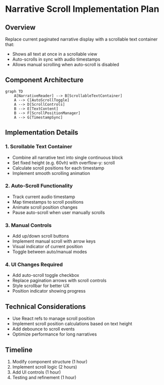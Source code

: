 # Narrative Scroll Implementation Plan

## Overview
Replace current paginated narrative display with a scrollable text container that:
- Shows all text at once in a scrollable view
- Auto-scrolls in sync with audio timestamps
- Allows manual scrolling when auto-scroll is disabled

## Component Architecture
```mermaid
graph TD
    A[NarrativeReader] --> B[ScrollableTextContainer]
    A --> C[AutoScrollToggle]
    A --> D[ScrollControls]
    B --> E[TextContent]
    B --> F[ScrollPositionManager]
    A --> G[TimestampSync]
```

## Implementation Details

### 1. Scrollable Text Container
- Combine all narrative text into single continuous block
- Set fixed height (e.g. 60vh) with overflow-y: scroll
- Calculate scroll positions for each timestamp
- Implement smooth scrolling animation

### 2. Auto-Scroll Functionality
- Track current audio timestamp
- Map timestamps to scroll positions
- Animate scroll position changes
- Pause auto-scroll when user manually scrolls

### 3. Manual Controls
- Add up/down scroll buttons
- Implement manual scroll with arrow keys
- Visual indicator of current position
- Toggle between auto/manual modes

### 4. UI Changes Required
- Add auto-scroll toggle checkbox
- Replace pagination arrows with scroll controls
- Style scrollbar for better UX
- Position indicator showing progress

## Technical Considerations
- Use React refs to manage scroll position
- Implement scroll position calculations based on text height
- Add debounce to scroll events
- Optimize performance for long narratives

## Timeline
1. Modify component structure (1 hour)
2. Implement scroll logic (2 hours)
3. Add UI controls (1 hour)
4. Testing and refinement (1 hour)
